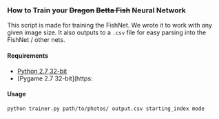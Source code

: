 ### How to Train your <s>Dragon</s> <s>Betta Fish</s> Neural Network

This script is made for training the FishNet. We wrote it to work with any given image size.
It also outputs to a ``.csv`` file for easy parsing into the FishNet / other nets.

#### Requirements
- [Python 2.7 32-bit](https://www.python.org/ftp/python/2.7.8/python-2.7.8.msi)
- [Pygame 2.7 32-bit](https:


#### Usage
``` bash
python trainer.py path/to/photos/ output.csv starting_index mode
```
